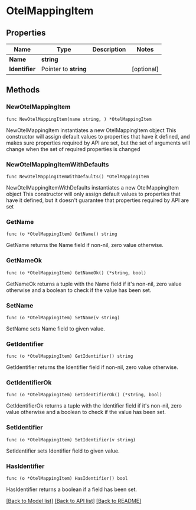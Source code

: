 # OtelMappingItem

## Properties

Name | Type | Description | Notes
------------ | ------------- | ------------- | -------------
**Name** | **string** |  | 
**Identifier** | Pointer to **string** |  | [optional] 

## Methods

### NewOtelMappingItem

`func NewOtelMappingItem(name string, ) *OtelMappingItem`

NewOtelMappingItem instantiates a new OtelMappingItem object
This constructor will assign default values to properties that have it defined,
and makes sure properties required by API are set, but the set of arguments
will change when the set of required properties is changed

### NewOtelMappingItemWithDefaults

`func NewOtelMappingItemWithDefaults() *OtelMappingItem`

NewOtelMappingItemWithDefaults instantiates a new OtelMappingItem object
This constructor will only assign default values to properties that have it defined,
but it doesn't guarantee that properties required by API are set

### GetName

`func (o *OtelMappingItem) GetName() string`

GetName returns the Name field if non-nil, zero value otherwise.

### GetNameOk

`func (o *OtelMappingItem) GetNameOk() (*string, bool)`

GetNameOk returns a tuple with the Name field if it's non-nil, zero value otherwise
and a boolean to check if the value has been set.

### SetName

`func (o *OtelMappingItem) SetName(v string)`

SetName sets Name field to given value.


### GetIdentifier

`func (o *OtelMappingItem) GetIdentifier() string`

GetIdentifier returns the Identifier field if non-nil, zero value otherwise.

### GetIdentifierOk

`func (o *OtelMappingItem) GetIdentifierOk() (*string, bool)`

GetIdentifierOk returns a tuple with the Identifier field if it's non-nil, zero value otherwise
and a boolean to check if the value has been set.

### SetIdentifier

`func (o *OtelMappingItem) SetIdentifier(v string)`

SetIdentifier sets Identifier field to given value.

### HasIdentifier

`func (o *OtelMappingItem) HasIdentifier() bool`

HasIdentifier returns a boolean if a field has been set.


[[Back to Model list]](../README.md#documentation-for-models) [[Back to API list]](../README.md#documentation-for-api-endpoints) [[Back to README]](../README.md)


